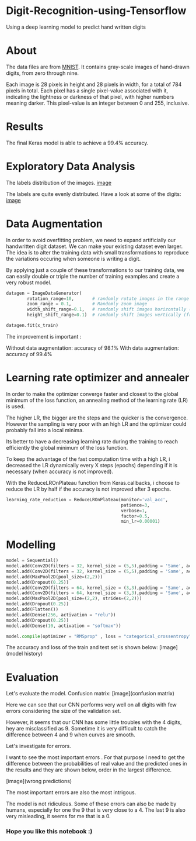 # Digit-Recognition-using-Tensorflow
Using a deep learning model to predict hand written digits

# About
The data files are from [MNIST](http://yann.lecun.com/exdb/mnist/). It contains gray-scale images of hand-drawn digits, from zero through nine.

Each image is 28 pixels in height and 28 pixels in width, for a total of 784 pixels in total. Each pixel has a single pixel-value associated with it, indicating the lightness or darkness of that pixel, with higher numbers meaning darker. This pixel-value is an integer between 0 and 255, inclusive.

# Results
The final Keras model is able to achieve a 99.4% accuracy.

# Exploratory Data Analysis
The labels distribution of the images. 
[image](.png,size)

The labels are quite evenly distributed.
Have a look at some of the digits:
[image](digits)


# Data Augmentation
In order to avoid overfitting problem, we need to expand artificially our handwritten digit dataset. We can make your existing dataset even larger. The idea is to alter the training data with small transformations to reproduce the variations occuring when someone is writing a digit.

By applying just a couple of these transformations to our training data, we can easily double or triple the number of training examples and create a very robust model.

```python
datagen = ImageDataGenerator(
        rotation_range=10,       # randomly rotate images in the range (degrees, 0 to 180)
        zoom_range = 0.1,        # Randomly zoom image 
        width_shift_range=0.1,   # randomly shift images horizontally (fraction of total width)
        height_shift_range=0.1)  # randomly shift images vertically (fraction of total height)

datagen.fit(x_train)
```
The improvement is important :

Without data augmentation: accuracy of 98.1%
With data augmentation: accuracy of 99.4%

# Learning rate optimizer and annealer
In order to make the optimizer converge faster and closest to the global minimum of the loss function, an annealing method of the learning rate (LR) is used.

The higher LR, the bigger are the steps and the quicker is the convergence. However the sampling is very poor with an high LR and the optimizer could probably fall into a local minima.

Its better to have a decreasing learning rate during the training to reach efficiently the global minimum of the loss function.

To keep the advantage of the fast computation time with a high LR, i decreased the LR dynamically every X steps (epochs) depending if it is necessary (when accuracy is not improved).

With the ReduceLROnPlateau function from Keras.callbacks, i choose to reduce the LR by half if the accuracy is not improved after 3 epochs.

```python
learning_rate_reduction = ReduceLROnPlateau(monitor='val_acc', 
                                            patience=3, 
                                            verbose=1, 
                                            factor=0.5, 
                                            min_lr=0.00001)
```

# Modelling

``` Python
model = Sequential()
model.add(Conv2D(filters = 32, kernel_size = (5,5),padding = 'Same', activation ='relu', input_shape = (28,28,1)))
model.add(Conv2D(filters = 32, kernel_size = (5,5),padding = 'Same', activation ='relu'))
model.add(MaxPool2D(pool_size=(2,2)))
model.add(Dropout(0.25))
model.add(Conv2D(filters = 64, kernel_size = (3,3),padding = 'Same', activation ='relu'))
model.add(Conv2D(filters = 64, kernel_size = (3,3),padding = 'Same', activation ='relu'))
model.add(MaxPool2D(pool_size=(2,2), strides=(2,2)))
model.add(Dropout(0.25))
model.add(Flatten())
model.add(Dense(256, activation = "relu"))
model.add(Dropout(0.25))
model.add(Dense(10, activation = "softmax"))

model.compile(optimizer = "RMSprop" , loss = "categorical_crossentropy", metrics=["accuracy"])

```
The accuracy and loss of the train and test set is shown below:
[image](model history)


# Evaluation
Let's evaluate the model.
Confusion matrix:
[image](confusion matrix)

Here we can see that our CNN performs very well on all digits with few errors considering the size of the validation set.

However, it seems that our CNN has some little troubles with the 4 digits, hey are misclassified as 9. Sometime it is very difficult to catch the difference between 4 and 9 when curves are smooth.

Let's investigate for errors. 

I want to see the most important errors . For that purpose I need to get the difference between the probabilities of real value and the predicted ones in the results and they are shown below, order in the largest difference.

[image](wrong predictions)

The most important errors are also the most intrigous.

The model is not ridiculous. Some of these errors can also be made by humans, especially for one the 9 that is very close to a 4. The last 9 is also very misleading, it seems for me that is a 0.

### Hope you like this notebook :)

